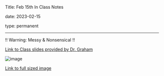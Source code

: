 Title: Feb 15th In Class Notes

date: 2023-02-15

type: permanent

---

!! Warning: Messy & Nonsensical !!

[Link to Class slides provided by Dr. Graham](https://shawngraham.github.io/hist1900/assets/slides/feb15#)

![image](https://user-images.githubusercontent.com/113275183/224111712-14fbdcc5-465e-4f1e-bfa4-f06e364a3912.png)

[Link to full sized image](https://user-images.githubusercontent.com/113275183/224111712-14fbdcc5-465e-4f1e-bfa4-f06e364a3912.png)
